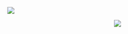 ![ ]( https://scontent.fdac3-1.fna.fbcdn.net/v/t39.30808-6/408806600_1102577177847067_5791380430807008636_n.jpg?stp=dst-jpg_p640x640&_nc_cat=105&ccb=1-7&_nc_sid=783fdb&_nc_eui2=AeH2HcA5GHh02FcGYH871ooPe8YR4z4-vbl7xhHjPj69uSLx_ZGGC4XQFgkZd16xe9qxLJyRX6c_tk1_cN_U8Cvq&_nc_ohc=lfI_Y6SPHqEAX8S-DZ1&_nc_zt=23&_nc_ht=scontent.fdac3-1.fna&oh=00_AfACjTUzRQ6-5gLzxmV4QyPemyAR2HOegZOFmVXMwovqdg&oe=6579DC9A)
<p align="center">
  <a href="https://skillicons.dev">
    <img src="https://skillicons.dev/icons?i=git,kubernetes,docker,c,vim" />
  
  </a>
</p>
